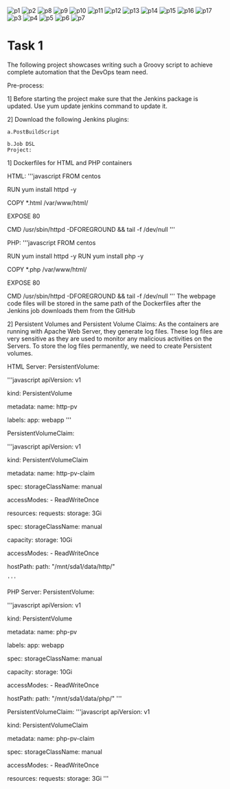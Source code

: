 ![p1](https://user-images.githubusercontent.com/48556545/85924337-54388800-b8af-11ea-9959-ee64daa315f5.jpg)
![p2](https://user-images.githubusercontent.com/48556545/85924338-56024b80-b8af-11ea-97fc-5555afce286d.jpg)
![p8](https://user-images.githubusercontent.com/48556545/85924346-63b7d100-b8af-11ea-9b5c-ce57da9b147c.jpg)
![p9](https://user-images.githubusercontent.com/48556545/85924349-661a2b00-b8af-11ea-88d3-b73eac0607ca.jpg)
![p10](https://user-images.githubusercontent.com/48556545/85924350-674b5800-b8af-11ea-95b8-55d7ab072d55.jpg)
![p11](https://user-images.githubusercontent.com/48556545/85924351-67e3ee80-b8af-11ea-94bb-844cd933ed94.jpg)
![p12](https://user-images.githubusercontent.com/48556545/85924352-69151b80-b8af-11ea-8cb8-088c6bf4b925.jpg)
![p13](https://user-images.githubusercontent.com/48556545/85924354-69adb200-b8af-11ea-9078-06cc4e0ced54.jpg)
![p14](https://user-images.githubusercontent.com/48556545/85924355-6adedf00-b8af-11ea-9f7b-f0a3d3363d2f.jpg)
![p15](https://user-images.githubusercontent.com/48556545/85924356-6b777580-b8af-11ea-82c3-ff16652642dc.jpg)
![p16](https://user-images.githubusercontent.com/48556545/85924357-6d413900-b8af-11ea-9b4e-8eaf923390cc.jpg)
![p17](https://user-images.githubusercontent.com/48556545/85924359-6dd9cf80-b8af-11ea-95a8-e6d4a70885ee.jpg)
![p3](https://user-images.githubusercontent.com/48556545/85924360-6dd9cf80-b8af-11ea-9fe5-1d56b6dbf2cc.jpg)
![p4](https://user-images.githubusercontent.com/48556545/85924361-6e726600-b8af-11ea-828e-6a609983a049.jpg)
![p5](https://user-images.githubusercontent.com/48556545/85924362-6fa39300-b8af-11ea-84cf-75e338dc12a4.jpg)
![p6](https://user-images.githubusercontent.com/48556545/85924363-70d4c000-b8af-11ea-9056-8ea84c4fdfd7.jpg)
![p7](https://user-images.githubusercontent.com/48556545/85924365-716d5680-b8af-11ea-80d3-5deac0b955e2.jpg)


# Task 1
The following project showcases writing such a Groovy script to achieve complete automation that the DevOps team need.

Pre-process:

   1] Before starting the project make sure that the Jenkins package is updated. Use yum update jenkins command to update it.

   2] Download the following Jenkins plugins:
    
    a.PostBuildScript
   
    b.Job DSL
    Project:
1] Dockerfiles for HTML and PHP containers

HTML:
'''javascript
FROM centos

RUN yum install httpd -y

COPY *.html /var/www/html/

EXPOSE 80

CMD /usr/sbin/httpd -DFOREGROUND && tail -f /dev/null
'''

PHP:
'''javascript
FROM centos

RUN yum install httpd -y
RUN yum install php -y

COPY *.php /var/www/html/

EXPOSE 80

CMD /usr/sbin/httpd -DFOREGROUND && tail -f /dev/null
'''
The webpage code files will be stored in the same path of the Dockerfiles after the Jenkins job downloads them from the GitHub

2] Persistent Volumes and Persistent Volume Claims:
As the containers are running with Apache Web Server, they generate log files. These log files are very sensitive as they are used to monitor any malicious activities on the Servers. To store the log files permanently, we need to create Persistent volumes.

HTML Server:
 PersistentVolume:
 
 '''javascript
apiVersion: v1

kind: PersistentVolume

metadata:
  name: http-pv
  
  labels:
    app: webapp
'''

PersistentVolumeClaim:

'''javascript
apiVersion: v1

kind: PersistentVolumeClaim

metadata:
  name: http-pv-claim

spec:
  storageClassName: manual
  
  accessModes:
    - ReadWriteOnce
  
  resources:
    requests:
      storage: 3Gi



spec:
  storageClassName: manual
  
  capacity:
    storage: 10Gi
  
  accessModes:
    - ReadWriteOnce
  
  hostPath:
    path: "/mnt/sda1/data/http/"
    
    '''
 
 PHP Server:
PersistentVolume:


'''javascript
apiVersion: v1

kind: PersistentVolume

metadata:
  name: php-pv
  
  labels:
    app: webapp

spec:
  storageClassName: manual
  
  capacity:
    storage: 10Gi
  
  accessModes:
    - ReadWriteOnce
  
  hostPath:
    path: "/mnt/sda1/data/php/"
'''

PersistentVolumeClaim:
'''javascript
apiVersion: v1

kind: PersistentVolumeClaim

metadata:
  name: php-pv-claim

spec:
  storageClassName: manual
  
  accessModes:
    - ReadWriteOnce
  
  resources:
    requests:
      storage: 3Gi
'''

    
    

